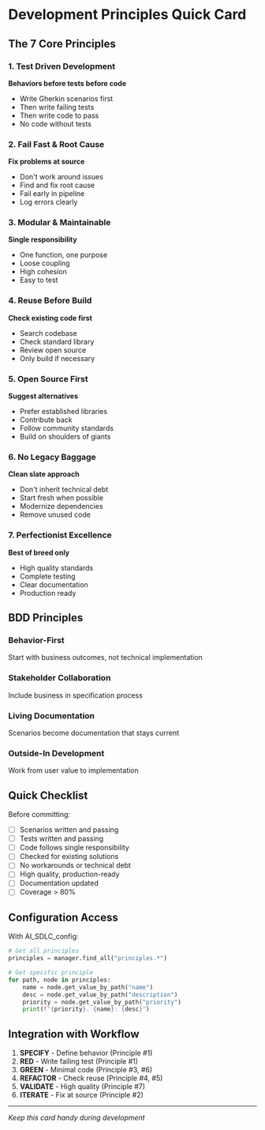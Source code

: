# Development Principles Quick Card

## The 7 Core Principles

### 1. Test Driven Development
**Behaviors before tests before code**
- Write Gherkin scenarios first
- Then write failing tests
- Then write code to pass
- No code without tests

### 2. Fail Fast & Root Cause
**Fix problems at source**
- Don't work around issues
- Find and fix root cause
- Fail early in pipeline
- Log errors clearly

### 3. Modular & Maintainable
**Single responsibility**
- One function, one purpose
- Loose coupling
- High cohesion
- Easy to test

### 4. Reuse Before Build
**Check existing code first**
- Search codebase
- Check standard library
- Review open source
- Only build if necessary

### 5. Open Source First
**Suggest alternatives**
- Prefer established libraries
- Contribute back
- Follow community standards
- Build on shoulders of giants

### 6. No Legacy Baggage
**Clean slate approach**
- Don't inherit technical debt
- Start fresh when possible
- Modernize dependencies
- Remove unused code

### 7. Perfectionist Excellence
**Best of breed only**
- High quality standards
- Complete testing
- Clear documentation
- Production ready

## BDD Principles

### Behavior-First
Start with business outcomes, not technical implementation

### Stakeholder Collaboration
Include business in specification process

### Living Documentation
Scenarios become documentation that stays current

### Outside-In Development
Work from user value to implementation

## Quick Checklist

Before committing:
- [ ] Scenarios written and passing
- [ ] Tests written and passing
- [ ] Code follows single responsibility
- [ ] Checked for existing solutions
- [ ] No workarounds or technical debt
- [ ] High quality, production-ready
- [ ] Documentation updated
- [ ] Coverage > 80%

## Configuration Access

With AI_SDLC_config:

```python
# Get all principles
principles = manager.find_all("principles.*")

# Get specific principle
for path, node in principles:
    name = node.get_value_by_path("name")
    desc = node.get_value_by_path("description")
    priority = node.get_value_by_path("priority")
    print(f"{priority}. {name}: {desc}")
```

## Integration with Workflow

1. **SPECIFY** - Define behavior (Principle #1)
2. **RED** - Write failing test (Principle #1)
3. **GREEN** - Minimal code (Principle #3, #6)
4. **REFACTOR** - Check reuse (Principle #4, #5)
5. **VALIDATE** - High quality (Principle #7)
6. **ITERATE** - Fix at source (Principle #2)

---

*Keep this card handy during development*
